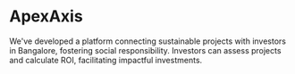 # ApexAxis
We've developed a platform connecting sustainable projects with investors in Bangalore, fostering social responsibility. Investors can assess projects and calculate ROI, facilitating impactful investments.
